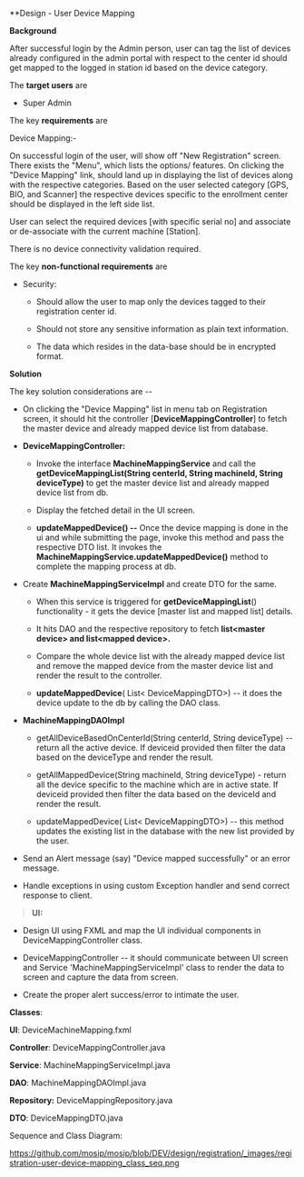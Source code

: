 **Design - User Device Mapping

**Background**

After successful login by the Admin person, user can tag the list of
devices already configured in the admin portal with respect to the
center id should get mapped to the logged in station id based on the
device category.

The **target users** are

-   Super Admin

The key **requirements** are

 Device Mapping:-

  On successful login of the user, will show off "New Registration"
  screen. There exists the "Menu", which lists the options/ features. On
  clicking the "Device Mapping" link, should land up in displaying the
  list of devices along with the respective categories. Based on the
  user selected category \[GPS, BIO, and Scanner\] the respective
  devices specific to the enrollment center should be displayed in the
  left side list.
 
  User can select the required devices \[with specific serial no\] and
  associate or de-associate with the current machine \[Station\].
 
  There is no device connectivity validation required.

The key **non-functional requirements** are

-   Security:

    -   Should allow the user to map only the devices tagged to their
        registration center id.

    -   Should not store any sensitive information as plain text
        information.

    -   The data which resides in the data-base should be in encrypted
        format.

**Solution**


The key solution considerations are --

-   On clicking the "Device Mapping" list in menu tab on Registration
    screen, it should hit the controller \[**DeviceMappingController**\]
    to fetch the master device and already mapped device list from
    database.

-   **DeviceMappingController:**

    -   Invoke the interface **MachineMappingService** and call the
        **getDeviceMappingList(String centerId, String machineId, String
        deviceType)** to get the master device list and already mapped
        device list from db.

    -   Display the fetched detail in the UI screen.

    -   **updateMappedDevice() --** Once the device mapping is done in
        the ui and while submitting the page, invoke this method and
        pass the respective DTO list. It invokes the
        **MachineMappingService.updateMappedDevice()** method to
        complete the mapping process at db.

-   Create **MachineMappingServiceImpl** and create DTO for the same.

    -   When this service is triggered for **getDeviceMappingList**()
        functionality - it gets the device \[master list and mapped
        list\] details.

    -   It hits DAO and the respective repository to fetch
        **list\<master device\> and list\<mapped device\>.**

    -   Compare the whole device list with the already mapped device
        list and remove the mapped device from the master device list
        and render the result to the controller.

    -   **updateMappedDevice**( List\< DeviceMappingDTO\>) -- it does
        the device update to the db by calling the DAO class.

-   **MachineMappingDAOImpl**

    -   getAllDeviceBasedOnCenterId(String centerId, String deviceType)
        -- return all the active device. If deviceid provided then
        filter the data based on the deviceType and render the result.

    -   getAllMappedDevice(String machineId, String deviceType) - return
        all the device specific to the machine which are in active
        state. If deviceid provided then filter the data based on the
        deviceId and render the result.

    -   updateMappedDevice( List\< DeviceMappingDTO\>) -- this method
        updates the existing list in the database with the new list
        provided by the user.

-   Send an Alert message (say) "Device mapped successfully" or an error
    message.

-   Handle exceptions in using custom Exception handler and send correct
    response to client.

> **UI:**

-   Design UI using FXML and map the UI individual components in
    DeviceMappingController class.

-   DeviceMappingController -- it should communicate between UI screen
    and Service 'MachineMappingServiceImpl' class to render the data to
    screen and capture the data from screen.

-   Create the proper alert success/error to intimate the user.

**Classes**:

**UI**: DeviceMachineMapping.fxml

**Controller**: DeviceMappingController.java

**Service**: MachineMappingServiceImpl.java  

**DAO**: MachineMappingDAOImpl.java

**Repository:** DeviceMappingRepository.java

**DTO**: DeviceMappingDTO.java

Sequence and Class Diagram:

<https://github.com/mosip/mosip/blob/DEV/design/registration/_images/registration-user-device-mapping_class_seq.png>
